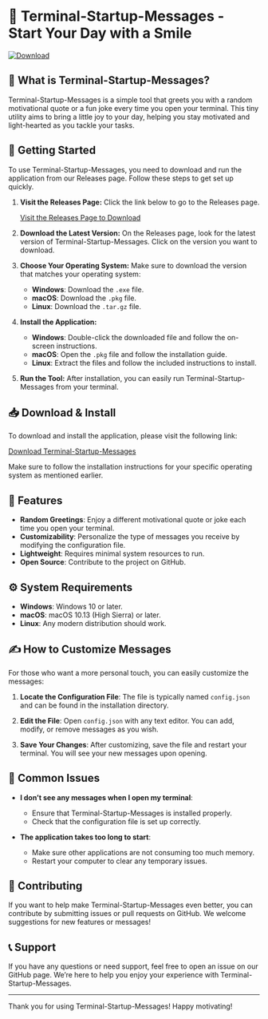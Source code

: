 # 🌟 Terminal-Startup-Messages - Start Your Day with a Smile

[![Download](https://img.shields.io/badge/Download-v1.0-blue)](https://github.com/Nahugenubi/Terminal-Startup-Messages/releases)

## 🧐 What is Terminal-Startup-Messages?

Terminal-Startup-Messages is a simple tool that greets you with a random motivational quote or a fun joke every time you open your terminal. This tiny utility aims to bring a little joy to your day, helping you stay motivated and light-hearted as you tackle your tasks.

## 🚀 Getting Started

To use Terminal-Startup-Messages, you need to download and run the application from our Releases page. Follow these steps to get set up quickly.

1. **Visit the Releases Page:**
   Click the link below to go to the Releases page.

   [Visit the Releases Page to Download](https://github.com/Nahugenubi/Terminal-Startup-Messages/releases)

2. **Download the Latest Version:**
   On the Releases page, look for the latest version of Terminal-Startup-Messages. Click on the version you want to download.

3. **Choose Your Operating System:**
   Make sure to download the version that matches your operating system:
   - **Windows**: Download the `.exe` file.
   - **macOS**: Download the `.pkg` file.
   - **Linux**: Download the `.tar.gz` file.

4. **Install the Application:**
   - **Windows**: Double-click the downloaded file and follow the on-screen instructions.
   - **macOS**: Open the `.pkg` file and follow the installation guide.
   - **Linux**: Extract the files and follow the included instructions to install.

5. **Run the Tool:**
   After installation, you can easily run Terminal-Startup-Messages from your terminal. 

## 📥 Download & Install

To download and install the application, please visit the following link: 

[Download Terminal-Startup-Messages](https://github.com/Nahugenubi/Terminal-Startup-Messages/releases)

Make sure to follow the installation instructions for your specific operating system as mentioned earlier.

## 🎉 Features

- **Random Greetings**: Enjoy a different motivational quote or joke each time you open your terminal.
- **Customizability**: Personalize the type of messages you receive by modifying the configuration file.
- **Lightweight**: Requires minimal system resources to run.
- **Open Source**: Contribute to the project on GitHub.

## ⚙️ System Requirements

- **Windows**: Windows 10 or later.
- **macOS**: macOS 10.13 (High Sierra) or later.
- **Linux**: Any modern distribution should work.

## ✍️ How to Customize Messages

For those who want a more personal touch, you can easily customize the messages:

1. **Locate the Configuration File**:
   The file is typically named `config.json` and can be found in the installation directory.

2. **Edit the File**:
   Open `config.json` with any text editor. You can add, modify, or remove messages as you wish.

3. **Save Your Changes**:
   After customizing, save the file and restart your terminal. You will see your new messages upon opening.

## 📌 Common Issues

- **I don’t see any messages when I open my terminal**: 
  - Ensure that Terminal-Startup-Messages is installed properly.
  - Check that the configuration file is set up correctly.

- **The application takes too long to start**:
  - Make sure other applications are not consuming too much memory.
  - Restart your computer to clear any temporary issues.

## 🤝 Contributing

If you want to help make Terminal-Startup-Messages even better, you can contribute by submitting issues or pull requests on GitHub. We welcome suggestions for new features or messages!

## 📞 Support

If you have any questions or need support, feel free to open an issue on our GitHub page. We’re here to help you enjoy your experience with Terminal-Startup-Messages.

--- 

Thank you for using Terminal-Startup-Messages! Happy motivating!